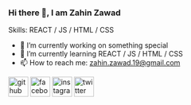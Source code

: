### Hi there 👋, I am Zahin Zawad

Skills: REACT / JS / HTML / CSS

- 🔭 I’m currently working on something special 
- 🌱 I’m currently learning REACT / JS / HTML / CSS 
- 📫 How to reach me: zahin.zawad.19@gmail.com 


[<img src='https://cdn.jsdelivr.net/npm/simple-icons@3.0.1/icons/github.svg' alt='github' height='40' target="_blank">](https://github.com/zahin-zawad)  [<img src='https://cdn.jsdelivr.net/npm/simple-icons@3.0.1/icons/facebook.svg' alt='facebook' height='40' target="_blank">](https://www.facebook.com/zahin.zawad.19)  [<img src='https://cdn.jsdelivr.net/npm/simple-icons@3.0.1/icons/instagram.svg' alt='instagram' height='40' target="_blank">](https://www.instagram.com/zahin.zawad/)  [<img src='https://cdn.jsdelivr.net/npm/simple-icons@3.0.1/icons/twitter.svg' alt='twitter' height='40' target="_blank">](https://twitter.com/zahin__zawad)  
